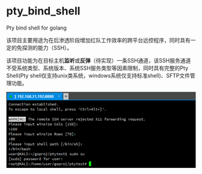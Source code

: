 # pty_bind_shell
Pty bind shell for golang

该项目主要用途为在后渗透阶段增加红队工作效率的跨平台远控程序，同时具有一定的免探测的能力（SSH）。

该项目功能为在目标主机**监听**或**反弹**（待实现）一条SSH通道，该SSH服务通道不受系统类型、系统版本、系统SSH服务类型等因素限制，同时具有完整的Pty Shell(Pty shell仅支持unix类系统，windows系统仅支持标准shell)、SFTP文件管理功能。


![Demo](demo.png)
